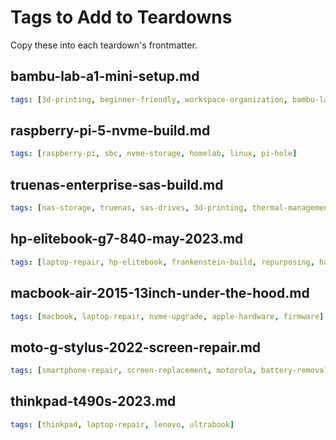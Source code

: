 # Tags to Add to Teardowns

Copy these into each teardown's frontmatter.

## bambu-lab-a1-mini-setup.md
```yaml
tags: [3d-printing, beginner-friendly, workspace-organization, bambu-lab, automation]
```

## raspberry-pi-5-nvme-build.md
```yaml
tags: [raspberry-pi, sbc, nvme-storage, homelab, linux, pi-hole]
```

## truenas-enterprise-sas-build.md
```yaml
tags: [nas-storage, truenas, sas-drives, 3d-printing, thermal-management, zfs]
```

## hp-elitebook-g7-840-may-2023.md
```yaml
tags: [laptop-repair, hp-elitebook, frankenstein-build, repurposing, hardware-mod]
```

## macbook-air-2015-13inch-under-the-hood.md
```yaml
tags: [macbook, laptop-repair, nvme-upgrade, apple-hardware, firmware]
```

## moto-g-stylus-2022-screen-repair.md
```yaml
tags: [smartphone-repair, screen-replacement, motorola, battery-removal]
```

## thinkpad-t490s-2023.md
```yaml
tags: [thinkpad, laptop-repair, lenovo, ultrabook]
```
